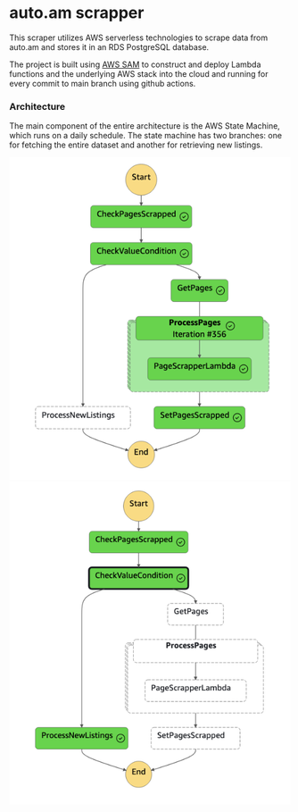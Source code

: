# auto.am scrapper

This scraper utilizes AWS serverless technologies to scrape data from auto.am and stores it in an RDS PostgreSQL database.

The project is built using [AWS SAM](https://aws.amazon.com/serverless/sam/) to construct and deploy Lambda functions and the underlying AWS stack into the cloud and running for every commit to main branch using github actions.

### Architecture

The main component of the entire architecture is the AWS State Machine, which runs on a daily schedule. The state machine has two branches: one for fetching the entire dataset and another for retrieving new listings.

![step function first iteration](docs/first-iteration.png)
![step function later iterations](docs/new-listings.png)

